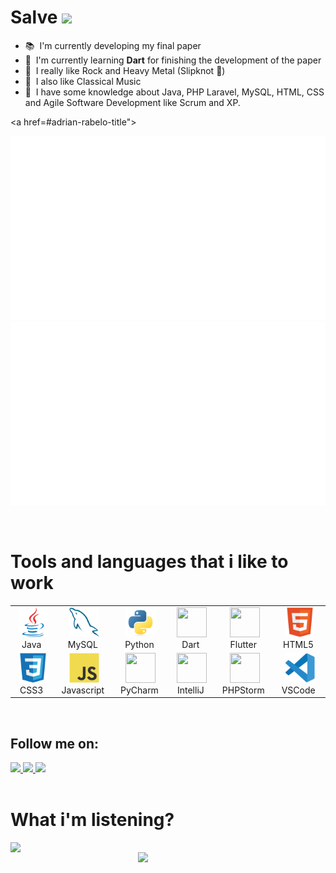 <h1> Salve <img id="adrian-rabelo-title" width=40 src="https://slackmojis.com/emojis/48489-a_hangloose/download"></h1>

- :books: &nbsp;I'm currently developing my final paper
- :seedling: &nbsp;I'm currently learning **Dart** for finishing the development of the paper
- :guitar: &nbsp;I really like Rock and Heavy Metal (Slipknot :black_heart:)
- :violin: &nbsp;I also like Classical Music
- :exploding_head: &nbsp;I have some knowledge about Java, PHP Laravel, MySQL, HTML, CSS and Agile Software Development like Scrum and XP.


<a href=#adrian-rabelo-title">

[![](https://raw.githubusercontent.com/adrian-rabelo/github-stats-transparent/output/generated/overview.svg)](#adrian-rabelo-title)
[![](https://raw.githubusercontent.com/adrian-rabelo/github-stats-transparent/output/generated/languages.svg)](#adrian-rabelo-title)

</a>

<br>

<h1 align="left"> Tools and languages that i like to work</h1>
<table>
   <tr>
    <td align="center" width="96">
        <img height="48" width="48" src="https://raw.githubusercontent.com/devicons/devicon/master/icons/java/java-original.svg" />
        <br>Java&nbsp;
    </td>   
    <td align="center" width="96">
      <img height="48" width="48" src="https://raw.githubusercontent.com/devicons/devicon/master/icons/mysql/mysql-original.svg" />
        <br>MySQL&nbsp;
    </td>   
    <td align="center" width="96">
      <img height="48" width="48" src="https://raw.githubusercontent.com/devicons/devicon/master/icons/python/python-original.svg">
        <br>Python&nbsp;
    </td>
    <td align="center" width="96">
      <img height="48" width="48" src="https://cdn.jsdelivr.net/gh/devicons/devicon/icons/dart/dart-original.svg">
      <br>Dart&nbsp;
    </td>
    <td align="center" width="96">
      <img height="48" width="48" src="https://cdn.jsdelivr.net/gh/devicons/devicon/icons/flutter/flutter-original.svg">
      <br>Flutter&nbsp;
    </td>
    <td align="center" width="96">
      <img height="48" width="48" src="https://raw.githubusercontent.com/devicons/devicon/master/icons/html5/html5-original.svg">
        <br>HTML5&nbsp;
    </td>   
    </tr>
    <tr>
    <td align="center" width="96">
      <img height="48" width="48" src="https://raw.githubusercontent.com/devicons/devicon/master/icons/css3/css3-original.svg">
        <br>CSS3&nbsp;
    </td>   
    <td align="center" width="96">
      <img height="48" width="48" src="https://raw.githubusercontent.com/devicons/devicon/master/icons/javascript/javascript-original.svg">
        <br>Javascript&nbsp;
    </td>   
    <td align="center" width="96">
      <img height="48" width="48" src="https://upload.wikimedia.org/wikipedia/commons/1/1d/PyCharm_Icon.svg">
        <br>PyCharm&nbsp;
    </td>   
    <td align="center" width="96">
      <img height="48" width="48" src="https://upload.wikimedia.org/wikipedia/commons/9/9c/IntelliJ_IDEA_Icon.svg">
        <br>IntelliJ&nbsp;
    </td>   
    </td>   
    <td align="center" width="96">
      <img height="48" width="48" src="https://upload.wikimedia.org/wikipedia/commons/c/c9/PhpStorm_Icon.svg">
        <br>PHPStorm&nbsp;
    </td>   
    <td align="center" width="96">
      <img height="48" width="48" src="https://raw.githubusercontent.com/devicons/devicon/master/icons/vscode/vscode-original.svg">
        <br>VSCode&nbsp;
    </td>
  </tr>
</table>
<br>

## Follow me on: 
<a href="https://www.linkedin.com/in/adrian-rabelo/" target="_blank"> 
  <img src="https://img.shields.io/badge/Linkedin-0077B5.svg?style=for-the-badge&logo=Linkedin&logoColor=white">
</a>

<a href="https://www.linkedin.com/in/adrian-rabelo/" target="_blank"> 
  <img src="https://img.shields.io/badge/-Bot%20Rabelin-5864F2?style=for-the-badge&logo=Discord&logoColor=white">
</a>
<a href="https://www.github.com/adrian-rabelo/" target="_blank"> 
  <img src="https://img.shields.io/badge/github-%23121011.svg?style=for-the-badge&logo=github&logoColor=white">
</a>

<br>
<br>

# What i'm listening?

<a href="https://open.spotify.com/playlist/1o3Op13AgYzFP6nbBBDZrw?si=967c66c24dda4bab">
<img align="left" width=390 src="https://spotify-recently-played-readme.vercel.app/api?user=22aoknsyurozezltuuxheai2a&count=6">
</a>
<a href="https://open.spotify.com/playlist/1o3Op13AgYzFP6nbBBDZrw?si=967c66c24dda4bab">
<img align="right" width="300" src="https://spotify-github-profile.vercel.app/api/view?uid=22aoknsyurozezltuuxheai2a&cover_image=true&theme=default">
</a>


